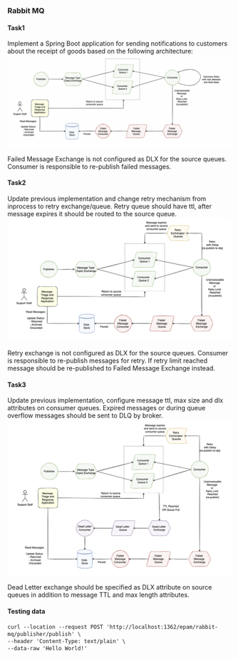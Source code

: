 ### Rabbit MQ

#### Task1
Implement a Spring Boot application for sending notifications to customers
about the receipt of goods based on the following architecture:
![](images/1.png)

Failed Message Exchange is not configured as DLX for the source queues.
Consumer is responsible to re-publish failed messages.

#### Task2
Update previous implementation and change retry mechanism from inprocess to retry exchange/queue. Retry queue should have ttl, after message
expires it should be routed to the source queue.
![](images/2.png)

Retry exchange is not configured as DLX for the source queues. Consumer
is responsible to re-publish messages for retry. If retry limit reached
message should be re-published to Failed Message Exchange instead.

#### Task3
Update previous implementation, configure message ttl, max size and dlx
attributes on consumer queues. Expired messages or during queue overflow
messages should be sent to DLQ by broker.
![](images/3.png)

Dead Letter exchange should be specified as DLX attribute on source
queues in addition to message TTL and max length attributes.

#### Testing data
```
curl --location --request POST 'http://localhost:1362/epam/rabbit-mq/publisher/publish' \
--header 'Content-Type: text/plain' \
--data-raw 'Hello World!'
```